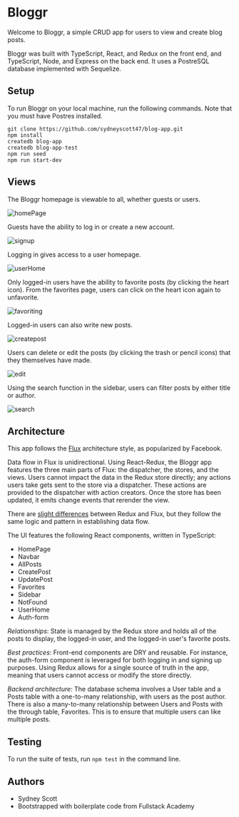 # Bloggr

Welcome to Bloggr, a simple CRUD app for users to view and create blog posts.

Bloggr was built with TypeScript, React, and Redux on the front end, and TypeScript, Node, and Express on the back end. It uses a PostreSQL database implemented with Sequelize.

## Setup

To run Bloggr on your local machine, run the following commands. Note that you must have Postres installed.

```
git clone https://github.com/sydneyscott47/blog-app.git
npm install
createdb blog-app
createdb blog-app-test
npm run seed
npm run start-dev
```

## Views

The Bloggr homepage is viewable to all, whether guests or users.

<img src="https://i.ibb.co/5hY4HJm/Screen-Shot-2021-01-12-at-11-43-51-PM.png" alt="homePage" />

Guests have the ability to log in or create a new account.

<img src="https://i.ibb.co/Pw0WPsy/Screen-Shot-2021-01-13-at-1-26-50-AM.png" alt="signup" />

Logging in gives access to a user homepage.

<img src="https://i.ibb.co/B4szG1D/user-home.png" alt="userHome" />

Only logged-in users have the ability to favorite posts (by clicking the heart icon). From the favorites page, users can click on the heart icon again to unfavorite.

<img src="https://s2.gifyu.com/images/Favoriting-1.gif" alt="favoriting" />

Logged-in users can also write new posts.

<img src="https://i.ibb.co/gW5DBvq/Screen-Shot-2021-01-13-at-9-28-38-AM.png" alt="createpost" />

Users can delete or edit the posts (by clicking the trash or pencil icons) that they themselves have made.

<img src="https://i.ibb.co/9sw25fd/Screen-Shot-2021-01-13-at-9-30-09-AM.png" alt="edit" />

Using the search function in the sidebar, users can filter posts by either title or author.

<img src="https://i.ibb.co/znLvTsG/Screen-Shot-2021-01-13-at-9-32-05-AM.png" alt="search" />

## Architecture

This app follows the [Flux](https://facebook.github.io/flux/docs/in-depth-overview/#:~:text=Flux%20is%20the%20application%20architecture,a%20lot%20of%20new%20code.) architecture style, as popularized by Facebook.

Data flow in Flux is unidirectional. Using React-Redux, the Bloggr app features the three main parts of Flux: the dispatcher, the stores, and the views. Users cannot impact the data in the Redux store directly; any actions users take gets sent to the store via a dispatcher. These actions are provided to the dispatcher with action creators. Once the store has been updated, it emits change events that rerender the view.

There are [slight differences](https://www.educba.com/redux-vs-flux/) between Redux and Flux, but they follow the same logic and pattern in establishing data flow.

The UI features the following React components, written in TypeScript:

* HomePage
* Navbar
* AllPosts
* CreatePost
* UpdatePost
* Favorites
* Sidebar
* NotFound
* UserHome
* Auth-form

_Relationships_: State is managed by the Redux store and holds all of the posts to display, the logged-in user, and the logged-in user's favorite posts.

_Best practices_: Front-end components are DRY and reusable. For instance, the auth-form component is leveraged for both logging in and signing up purposes. Using Redux allows for a single source of truth in the app, meaning that users cannot access or modify the store directly.

_Backend architecture_: The database schema involves a User table and a Posts table with a one-to-many relationship, with users as the post author.
There is also a many-to-many relationship between Users and Posts with the through table, Favorites. This is to ensure that multiple users can like multiple posts.

## Testing

To run the suite of tests, run `npm test` in the command line.

## Authors

* Sydney Scott
* Bootstrapped with boilerplate code from Fullstack Academy
